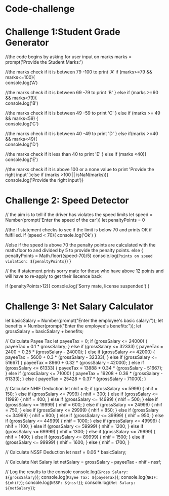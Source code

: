 # Code-challenge
# Challenge 1:Student Grade Generator

 //the code begins by asking for user input on marks
  marks = prompt('Provide the Student Marks:')

  //the marks check if it is between 79 -100 to print 'A'
if (marks>=79 && marks<=100){  
  console.log('A')

  //the marks check if it is between 69 -79 to print 'B'
} else if (marks >=60 && marks<79){  
  console.log('B')

  //the marks check if it is between 49 -59 to print 'C'
} else if (marks >= 49 && marks<59) {   
  console.log('C')

  //the marks check if it is between 40 -49 to print 'D'
} else if(marks >=40 && marks<49){   
  console.log('D') 

  //the marks check if it less than 40 to print 'E'
} else if (marks <40){    
   console.log('E')

//the marks check if it is above 100 or a none value to print 'Provide the right input'
}else if (marks >100 || isNaN(marks)){  
 console.log('Provide the right input')}
 
 # Challenge 2: Speed Detector
 
 // the aim is to tell if the driver has violates the speed limits
let speed = Number(prompt('Enter the speed of the car'))
let penaltyPoints = 0

//the if statement checks to see if the limit is below 70 and prints OK if fulfilled.
 if (speed < 70){
     console.log('Ok')
}

//else if the speed is above 70 the penalty points are calculated with the math.floor to and divided by 5 to provide the penalty points.
  else {
    penaltyPoints = Math.floor((speed-70)/5)
    console.log(`Points on speed violation: ${penaltyPoints}`)
}

// the if statement prints sorry mate for those who have above 12 points and will have to re-apply to get their liscence back

  if (penaltyPoints>12){
   console.log('Sorry mate, license suspended')
}
  
# Challenge 3: Net Salary Calculator

let basicSalary = Number(prompt("Enter the employee's basic salary:"));
let benefits = Number(prompt("Enter the employee's benefits:"));
let grossSalary = basicSalary + benefits;

  // Calculate Payee Tax
let payeeTax = 0;
  if (grossSalary <= 24000) {
    payeeTax = 0.1 * grossSalary;
  } else if (grossSalary <= 32333) {
    payeeTax = 2400 + 0.25 * (grossSalary - 24000);
  } else if (grossSalary <= 42000) {
    payeeTax = 5600 + 0.3 * (grossSalary - 32333);
  } else if (grossSalary <= 51667) {
  payeeTax = 8960 + 0.32 * (grossSalary - 42000);
  } else if (grossSalary <= 61333) {
  payeeTax = 13888 + 0.34 * (grossSalary - 51667);
} else if (grossSalary <= 71000) {
  payeeTax = 19208 + 0.36 * (grossSalary - 61333);
} else {
  payeeTax = 25428 + 0.37 * (grossSalary - 71000);
}


  // Calculate NHIF Deduction
  let nhif = 0;
  if (grossSalary <= 5999) {
    nhif = 150;
  } else if (grossSalary <= 7999) {
    nhif = 300;
  } else if (grossSalary <= 11999) {
    nhif = 400;
  } else if (grossSalary <= 14999) {
    nhif = 500;
  } else if (grossSalary <= 19999) {
    nhif = 600;
  } else if (grossSalary <= 24999) {
    nhif = 750;
  } else if (grossSalary <= 29999) {
    nhif = 850;
  } else if (grossSalary <= 34999) {
    nhif = 900;
  } else if (grossSalary <= 39999) {
    nhif = 950;
  } else if (grossSalary <= 44999) {
    nhif = 1000;
  } else if (grossSalary <= 49999) {
    nhif = 1100;
  } else if (grossSalary <= 59999) {
    nhif = 1200;
  } else if (grossSalary <= 69999) {
    nhif = 1300;
  } else if (grossSalary <= 79999) {
    nhif = 1400;
  } else if (grossSalary <= 89999) {
    nhif = 1500;
  } else if (grossSalary <= 99999) {
    nhif = 1600;
  } else {
    nhif = 1700;
  }
  
  // Calculate NSSF Deduction
  let nssf = 0.06 * basicSalary;
  
  // Calculate Net Salary
  let netSalary = grossSalary - payeeTax - nhif - nssf;
  
  // Log the results to the console
  console.log(`Gross Salary: ${grossSalary}`);
  console.log(`Payee Tax: ${payeeTax}`);
  console.log(`NHIF: ${nhif}`);
  console.log(`NSSF: ${nssf}`);
  console.log(`Net Salary: ${netSalary}`);
